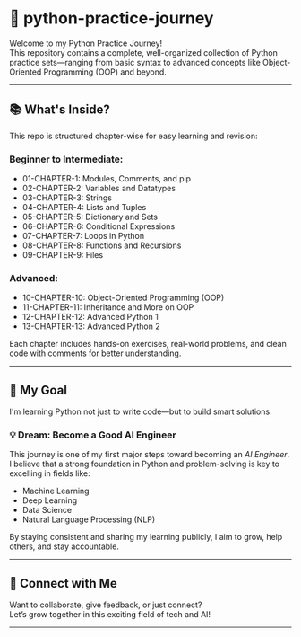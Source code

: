 # 🐍 python-practice-journey

Welcome to my Python Practice Journey!  
This repository contains a complete, well-organized collection of Python practice sets—ranging from basic syntax to advanced concepts like Object-Oriented Programming (OOP) and beyond.

---

## 📚 What's Inside?

This repo is structured chapter-wise for easy learning and revision:

### Beginner to Intermediate:
- 01-CHAPTER-1: Modules, Comments, and pip
- 02-CHAPTER-2: Variables and Datatypes
- 03-CHAPTER-3: Strings
- 04-CHAPTER-4: Lists and Tuples
- 05-CHAPTER-5: Dictionary and Sets
- 06-CHAPTER-6: Conditional Expressions
- 07-CHAPTER-7: Loops in Python
- 08-CHAPTER-8: Functions and Recursions
- 09-CHAPTER-9: Files

### Advanced:
- 10-CHAPTER-10: Object-Oriented Programming (OOP)
- 11-CHAPTER-11: Inheritance and More on OOP
- 12-CHAPTER-12: Advanced Python 1
- 13-CHAPTER-13: Advanced Python 2

Each chapter includes hands-on exercises, real-world problems, and clean code with comments for better understanding.

---

## 🎯 My Goal

I'm learning Python not just to write code—but to build smart solutions.

### 💡 Dream: Become a Good AI Engineer

This journey is one of my first major steps toward becoming an *AI Engineer*. I believe that a strong foundation in Python and problem-solving is key to excelling in fields like:
- Machine Learning
- Deep Learning
- Data Science
- Natural Language Processing (NLP)

By staying consistent and sharing my learning publicly, I aim to grow, help others, and stay accountable.

---

## 🔗 Connect with Me

Want to collaborate, give feedback, or just connect?  
Let’s grow together in this exciting field of tech and AI!

---
